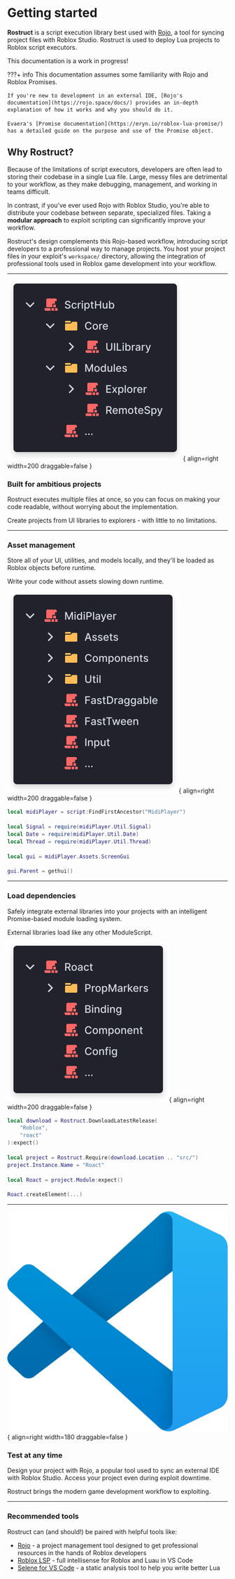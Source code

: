 # Getting started

**Rostruct** is a script execution library best used with [Rojo](https://rojo.space/docs/), a tool for syncing project files with Roblox Studio. Rostruct is used to deploy Lua projects to Roblox script executors.

This documentation is a work in progress!

???+ info
	This documentation assumes some familiarity with Rojo and Roblox Promises.
	
	If you're new to development in an external IDE, [Rojo's documentation](https://rojo.space/docs/) provides an in-depth explanation of how it works and why you should do it.

	Evaera's [Promise documentation](https://eryn.io/roblox-lua-promise/) has a detailed guide on the purpose and use of the Promise object.

## Why Rostruct?

Because of the limitations of script executors, developers are often lead to storing their codebase in a single Lua file. Large, messy files are detrimental to your workflow, as they make debugging, management, and working in teams difficult.

In contrast, if you've ever used Rojo with Roblox Studio, you're able to distribute your codebase between separate, specialized files. Taking a **modular approach** to exploit scripting can significantly improve your workflow.

Rostruct's design complements this Rojo-based workflow, introducing script developers to a professional way to manage projects. You host your project files in your exploit's `workspace/` directory, allowing the integration of professional tools used in Roblox game development into your workflow.

---

![Script hub example](../assets/images/script-hub-panel.svg){ align=right width=200 draggable=false }

### Built for ambitious projects

Rostruct executes multiple files at once, so you can focus on making your code readable, without worrying about the implementation.

Create projects from UI libraries to explorers - with little to no limitations.

---

### Asset management

Store all of your UI, utilities, and models locally, and they'll be loaded as Roblox objects before runtime.

Write your code without assets slowing down runtime.

![MidiPlayer example](../assets/images/midi-player-panel-short.svg){ align=right width=200 draggable=false }

```lua
local midiPlayer = script:FindFirstAncestor("MidiPlayer")

local Signal = require(midiPlayer.Util.Signal)
local Date = require(midiPlayer.Util.Date)
local Thread = require(midiPlayer.Util.Thread)

local gui = midiPlayer.Assets.ScreenGui

gui.Parent = gethui()
```

---

### Load dependencies

Safely integrate external libraries into your projects with an intelligent Promise-based module loading system.

External libraries load like any other ModuleScript.

![Roact example](../assets/images/roact-panel.svg){ align=right width=200 draggable=false }

```lua
local download = Rostruct.DownloadLatestRelease(
	"Roblox",
	"roact"
):expect()

local project = Rostruct.Require(download.Location .. "src/")
project.Instance.Name = "Roact"

local Roact = project.Module:expect()

Roact.createElement(...)
```

---

![VS Code logo](../assets/images/vs-code-logo.svg){ align=right width=180 draggable=false }

### Test at any time

Design your project with Rojo, a popular tool used to sync an external IDE with Roblox Studio. Access your project even during exploit downtime. 

Rostruct brings the modern game development workflow to exploiting.

---

### Recommended tools

Rostruct can (and should!) be paired with helpful tools like:

* [Rojo](https://rojo.space/docs/) - a project management tool designed to get professional resources in the hands of Roblox developers
* [Roblox LSP](https://devforum.roblox.com/t/roblox-lsp-full-intellisense-for-roblox-and-luau/717745) - full intellisense for Roblox and Luau in VS Code
* [Selene for VS Code](https://marketplace.visualstudio.com/items?itemName=Kampfkarren.selene-vscode) - a static analysis tool to help you write better Lua
